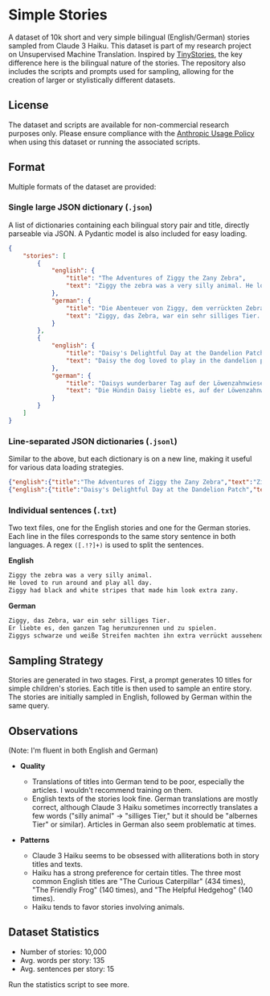# Simple Stories
A dataset of 10k short and very simple bilingual (English/German) stories sampled from Claude 3 Haiku. This dataset is part of my research project on Unsupervised Machine Translation. Inspired by [TinyStories](https://arxiv.org/abs/2305.07759), the key difference here is the bilingual nature of the stories. The repository also includes the scripts and prompts used for sampling, allowing for the creation of larger or stylistically different datasets.

## License
The dataset and scripts are available for non-commercial research purposes only. Please ensure compliance with the [Anthropic Usage Policy](https://www.anthropic.com/legal/aup) when using this dataset or running the associated scripts.

## Format
Multiple formats of the dataset are provided:

### Single large JSON dictionary (`.json`)
A list of dictionaries containing each bilingual story pair and title, directly parseable via JSON. A Pydantic model is also included for easy loading.

``` json
{
    "stories": [
        {
            "english": {
                "title": "The Adventures of Ziggy the Zany Zebra",
                "text": "Ziggy the zebra was a very silly animal. He loved to run around and play all day. Ziggy had black and white stripes that made him look extra zany. He would jump and twirl, making all his friends laugh. Ziggy's favorite thing to do was to race the other animals in the meadow. He always won because he was the fastest and the funniest zebra around!"
            },
            "german": {
                "title": "Die Abenteuer von Ziggy, dem verrückten Zebra",
                "text": "Ziggy, das Zebra, war ein sehr silliges Tier. Er liebte es, den ganzen Tag herumzurennen und zu spielen. Ziggys schwarze und weiße Streifen machten ihn extra verrückt aussehend. Er würde springen und sich drehen, sodass all seine Freunde lachten. Ziggys Lieblingsaktivität war es, mit den anderen Tieren auf der Wiese um die Wette zu rennen. Er gewann immer, denn er war das schnellste und lustigste Zebra weit und breit!"
            }
        },
        {
            "english": {
                "title": "Daisy's Delightful Day at the Dandelion Patch",
                "text": "Daisy the dog loved to play in the dandelion patch. She would run through the yellow flowers, chasing butterflies and sniffing the sweet scents. Daisy would pick up the fluffy dandelion seeds in her mouth and blow them into the air, watching them float away. She would roll in the soft grass and bark with joy. Daisy had the best day ever in the dandelion patch!"
            },
            "german": {
                "title": "Daisys wunderbarer Tag auf der Löwenzahnwiese",
                "text": "Die Hündin Daisy liebte es, auf der Löwenzahnwiese zu spielen. Sie rannte durch die gelben Blumen, jagte Schmetterlinge und schnupperte an den süßen Düften. Daisy nahm die flauschigen Löwenzahnsamen in den Mund und blies sie in die Luft, wo sie davonschwebten. Sie wälzte sich im weichen Gras und bellte vor Freude. Daisy hatte den besten Tag überhaupt auf der Löwenzahnwiese!"
            }
        }
    ]
}
```

### Line-separated JSON dictionaries (`.jsonl`)
Similar to the above, but each dictionary is on a new line, making it useful for various data loading strategies.

``` json
{"english":{"title":"The Adventures of Ziggy the Zany Zebra","text":"Ziggy the zebra was a very silly animal. He loved to run around and play all day. Ziggy had black and white stripes that made him look extra zany. He would jump and twirl, making all his friends laugh. Ziggy's favorite thing to do was to race the other animals in the meadow. He always won because he was the fastest and the funniest zebra around!"},"german":{"title":"Die Abenteuer von Ziggy, dem verrückten Zebra","text":"Ziggy, das Zebra, war ein sehr silliges Tier. Er liebte es, den ganzen Tag herumzurennen und zu spielen. Ziggys schwarze und weiße Streifen machten ihn extra verrückt aussehend. Er würde springen und sich drehen, sodass all seine Freunde lachten. Ziggys Lieblingsaktivität war es, mit den anderen Tieren auf der Wiese um die Wette zu rennen. Er gewann immer, denn er war das schnellste und lustigste Zebra weit und breit!"}}
{"english":{"title":"Daisy's Delightful Day at the Dandelion Patch","text":"Daisy the dog loved to play in the dandelion patch. She would run through the yellow flowers, chasing butterflies and sniffing the sweet scents. Daisy would pick up the fluffy dandelion seeds in her mouth and blow them into the air, watching them float away. She would roll in the soft grass and bark with joy. Daisy had the best day ever in the dandelion patch!"},"german":{"title":"Daisys wunderbarer Tag auf der Löwenzahnwiese","text":"Die Hündin Daisy liebte es, auf der Löwenzahnwiese zu spielen. Sie rannte durch die gelben Blumen, jagte Schmetterlinge und schnupperte an den süßen Düften. Daisy nahm die flauschigen Löwenzahnsamen in den Mund und blies sie in die Luft, wo sie davonschwebten. Sie wälzte sich im weichen Gras und bellte vor Freude. Daisy hatte den besten Tag überhaupt auf der Löwenzahnwiese!"}}
```

### Individual sentences (`.txt`)
Two text files, one for the English stories and one for the German stories. Each line in the files corresponds to the same story sentence in both languages. A regex `([.!?]+)` is used to split the sentences.

**English**
``` txt
Ziggy the zebra was a very silly animal.
He loved to run around and play all day.
Ziggy had black and white stripes that made him look extra zany.
```

**German**
``` txt
Ziggy, das Zebra, war ein sehr silliges Tier.
Er liebte es, den ganzen Tag herumzurennen und zu spielen.
Ziggys schwarze und weiße Streifen machten ihn extra verrückt aussehend.
```

## Sampling Strategy
Stories are generated in two stages. First, a prompt generates 10 titles for simple children's stories. Each title is then used to sample an entire story. The stories are initially sampled in English, followed by German within the same query.

## Observations
(Note: I'm fluent in both English and German)
- **Quality**
  - Translations of titles into German tend to be poor, especially the articles. I wouldn't recommend training on them.
  - English texts of the stories look fine. German translations are mostly correct, although Claude 3 Haiku sometimes incorrectly translates a few words ("silly animal" -> "silliges Tier," but it should be "albernes Tier" or similar). Articles in German also seem problematic at times.

- **Patterns**
  - Claude 3 Haiku seems to be obsessed with alliterations both in story titles and texts.
  - Haiku has a strong preference for certain titles. The three most common English titles are "The Curious Caterpillar" (434 times), "The Friendly Frog" (140 times), and "The Helpful Hedgehog" (140 times).
  - Haiku tends to favor stories involving animals.

## Dataset Statistics
- Number of stories: 10,000
- Avg. words per story: 135
- Avg. sentences per story: 15

Run the statistics script to see more.
